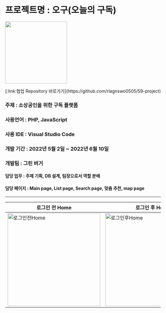 # 프로젝트명 : 오구(오늘의 구독) 
<img src="https://user-images.githubusercontent.com/101936519/175867739-91775142-3af8-49f1-8635-e5e8c2adfaa8.png" width=200px></img>
<div align="right">[:link:협업 Repository 바로가기](https://github.com/rlagnswo0505/59-project)</div>

### 주제 : 소상공인을 위한 구독 플랫폼

### 사용언어 : PHP, JavaScript

### 사용 IDE : Visual Studio Code

### 개발 기간 : 2022년 5월 2일 ~ 2022년 6월 10일

### 개발팀 : 그린 버거

#### 담당 업무 : 주제 기획, DB 설계, 팀장으로서 역할 분배

#### 담당 페이지 : Main page, List page, Search page, 맞춤 추천, map page


---
|로그인 전 Home|로그인 후 Hom|검색 후 List|
|-------------|------------|------------|
|<img src="https://user-images.githubusercontent.com/101936519/175876087-e252a8ac-add8-4fc8-a45b-04c6e8e10d67.jpg" alt="로그인전Home" width=300px>|<img src="https://user-images.githubusercontent.com/101936519/175875735-9cbcb145-9f09-4b7b-bbdc-9cad7b4df6db.jpg" alt="로그인후Home" width=300px>|<img src="https://user-images.githubusercontent.com/101936519/175875962-0ac8a182-d3a1-4036-9525-78280a21dcec.jpg" alt="검색후" width=300px>|





